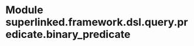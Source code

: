 Module superlinked.framework.dsl.query.predicate.binary_predicate
=================================================================